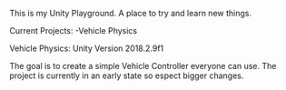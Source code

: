 This is my Unity Playground. A place to try and learn new things.

Current Projects:
-Vehicle Physics


Vehicle Physics:
Unity Version 2018.2.9f1

The goal is to create a simple Vehicle Controller everyone can use. The project is currently in an early state so espect bigger changes.
